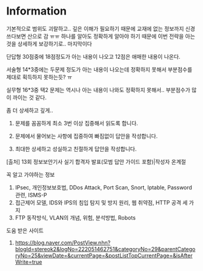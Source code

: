 # Information

기본적으로 범위도 괴랄하고.. 깊은 이해가 필요하기 때문에 교재에 없는 정보까지 신경쓰다보면 산으로 감 ㅠㅠ
하나를 알아도 정확하게 알아야 하기 때문에 이번 전략을 아는 것을 상세하게 보강하기로.. 마지막이다

단답형 30점중에 18점정도가 아는 내용이 나오고 12점은 애매한 내용이 나온다.

서술형 14*3중에는 두문제 정도가 아는 내용이 나오는데 정확하지 못해서 부분점수를 제대로 획득하지 못하는듯? ㅠ 

실무형 16*3중 택2 문제는 역시나 아는 내용이 나와도 정확하지 못해서.. 부분점수가 많이 까이는 것 같다.

좀 더 상세하고 깊게..

1) 문제를 꼼꼼하게 최소 3번 이상 집중해서 읽도록 합니다.

2) 문제에서 물어보는 사항에 집중하여 빠짐없이 답안을 작성합니다.

3) 최대한 상세하고 성실하고 친절하게 답안을 작성합니다.

[출처] 13회 정보보안기사 실기 합격자 발표(모범 답안 가이드 포함)|작성자 온계절


꼭 알고 가야하는 정보

1. IPsec, 개인정보보호법, DDos Attack, Port Scan, Snort, Iptable, Password 관련, ISMS-P
2. 접근제어 모델, IDS와 IPS의 침입 탐지 및 방지 원리, 웹 취약점, HTTP 공격 세 가지
3. FTP 동작방식, VLAN의 개념, 위험, 분석방법, Robots

도움 받은 사이트  

1. https://blog.naver.com/PostView.nhn?blogId=stereok2&logNo=222051462751&categoryNo=29&parentCategoryNo=25&viewDate=&currentPage=&postListTopCurrentPage=&isAfterWrite=true

